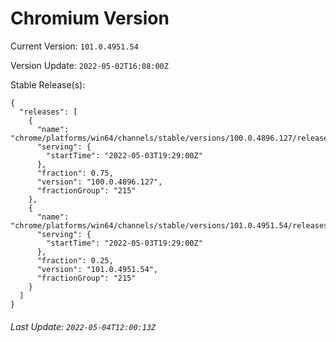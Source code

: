 # Chromium Version

Current Version: `101.0.4951.54`

Version Update: `2022-05-02T16:08:00Z`

Stable Release(s):
```
{
  "releases": [
    {
      "name": "chrome/platforms/win64/channels/stable/versions/100.0.4896.127/releases/1651606140",
      "serving": {
        "startTime": "2022-05-03T19:29:00Z"
      },
      "fraction": 0.75,
      "version": "100.0.4896.127",
      "fractionGroup": "215"
    },
    {
      "name": "chrome/platforms/win64/channels/stable/versions/101.0.4951.54/releases/1651606140",
      "serving": {
        "startTime": "2022-05-03T19:29:00Z"
      },
      "fraction": 0.25,
      "version": "101.0.4951.54",
      "fractionGroup": "215"
    }
  ]
}
```

###### Last Update: `2022-05-04T12:00:13Z`

